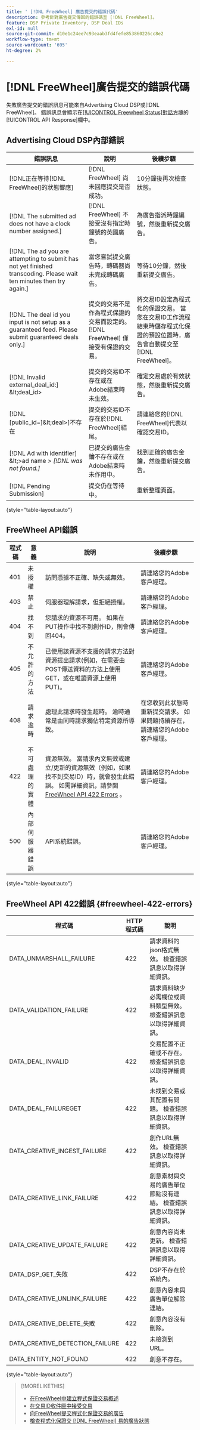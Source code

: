 ```yaml
---
title: ' [!DNL FreeWheel] 廣告提交的錯誤代碼'
description: 參考針對廣告提交傳回的錯誤碼至 [!DNL FreeWheel]。
feature: DSP Private Inventory, DSP Deal IDs
exl-id: null
source-git-commit: d10e1c24ee7c93eaab3fd4fefe853860226cc8e2
workflow-type: tm+mt
source-wordcount: '695'
ht-degree: 2%

---
```


# [!DNL FreeWheel]廣告提交的錯誤代碼

失敗廣告提交的錯誤訊息可能來自Advertising Cloud DSP或[!DNL FreeWheel]。 錯誤訊息會顯示在[[!UICONTROL Freewheel Status]對話方塊](freewheel-check-status.md)的[!UICONTROL API Response]欄中。

## Advertising Cloud DSP內部錯誤

| 錯誤訊息 | 說明 | 後續步驟 |
|--- |--- |--- |
| [!DNL正在等待[!DNL FreeWheel]的狀態響應] | [!DNL FreeWheel] 尚未回應提交是否成功。 | 10分鐘後再次檢查狀態。 |
| [!DNL The submitted ad does not have a clock number assigned.] | [!DNL FreeWheel] 不接受沒有指定時鐘號的英國廣告。 | 為廣告指派時鐘編號，然後重新提交廣告。 |
| [!DNL The ad you are attempting to submit has not yet finished transcoding. Please wait ten minutes then try again.] | 當您嘗試提交廣告時，轉碼器尚未完成轉碼廣告。 | 等待10分鐘，然後重新提交廣告。 |
| [!DNL The deal id you input is not setup as a guaranteed feed. Please submit guaranteed deals only.] | 提交的交易不是作為程式保證的交易而設定的。 [!DNL FreeWheel] 僅接受有保證的交易。 | 將交易ID設定為程式化的保證交易。 當您在交易ID工作流程結束時儲存程式化保證的預設位置時，廣告會自動提交至[!DNL FreeWheel]。 |
| [!DNL Invalid external_deal_id:] \&lt;deal_id> | 提交的交易ID不存在或在Adobe結束時未生效。 | 確定交易處於有效狀態，然後重新提交廣告。 |
| [!DNL \[public_id=]\&lt;deal>]不存在 | 提交的交易ID不存在於[!DNL FreeWheel]結尾。 | 請連絡您的[!DNL FreeWheel]代表以確認交易ID。 |
| [!DNL Ad with identifier] \&lt;>ad name *\>  [!DNL was not found.]* | 已提交的廣告金鑰不存在或在Adobe結束時未作用中。 | 找到正確的廣告金鑰，然後重新提交廣告。 |
| [!DNL Pending Submission] | 提交仍在等待中。 | 重新整理頁面。 |

{style=&quot;table-layout:auto&quot;}

## FreeWheel API錯誤

| 程式碼 | 意義 | 說明 | 後續步驟 |
|--- |--- |--- |--- |
| 401 | 未授權 | 訪問憑據不正確、缺失或無效。 | 請連絡您的Adobe客戶經理。 |
| 403 | 禁止 | 伺服器理解請求，但拒絕授權。 | 請連絡您的Adobe客戶經理。 |
| 404 | 找不到 | 您請求的資源不可用。 如果在PUT操作中找不到創作ID，則會傳回404。 | 請連絡您的Adobe客戶經理。 |
| 405 | 不允許的方法 | 已使用該資源不支援的請求方法對資源提出請求(例如，在需要由POST傳送資料的方法上使用GET，或在唯讀資源上使用PUT)。 | 請連絡您的Adobe客戶經理。 |
| 408 | 請求逾時 | 處理此請求時發生超時。 逾時通常是由同時請求獨佔特定資源所導致。 | 在您收到此狀態時重新提交請求。 如果問題持續存在，請連絡您的Adobe客戶經理。 |
| 422 | 不可處理的實體 | 資源無效。 當請求內文無效或建立/更新的資源無效（例如，如果找不到交易ID）時，就會發生此錯誤。 如需詳細資訊，請參閱[FreeWheel API 422 Errors](#freewheel-422-errors) 。 | 請連絡您的Adobe客戶經理。 |
| 500 | 內部伺服器錯誤 | API系統錯誤。 | 請連絡您的Adobe客戶經理。 |

{style=&quot;table-layout:auto&quot;}

## FreeWheel API 422錯誤 {#freewheel-422-errors}

| 程式碼 | HTTP程式碼 | 說明 |
|--- |--- |--- |
| DATA_UNMARSHALL_FAILURE | 422 | 請求資料的json格式無效。 檢查錯誤訊息以取得詳細資訊。 |
| DATA_VALIDATION_FAILURE | 422 | 請求資料缺少必需欄位或資料類型無效。 檢查錯誤訊息以取得詳細資訊。 |
| DATA_DEAL_INVALID | 422 | 交易配置不正確或不存在。 檢查錯誤訊息以取得詳細資訊。 |
| DATA_DEAL_FAILUREGET | 422 | 未找到交易或其配置有問題。 檢查錯誤訊息以取得詳細資訊。 |
| DATA_CREATIVE_INGEST_FAILURE | 422 | 創作URL無效。 檢查錯誤訊息以取得詳細資訊。 |
| DATA_CREATIVE_LINK_FAILURE | 422 | 創意素材與交易的廣告單位節點沒有連結。 檢查錯誤訊息以取得詳細資訊。 |
| DATA_CREATIVE_UPDATE_FAILURE | 422 | 創意內容尚未更新。 檢查錯誤訊息以取得詳細資訊。 |
| DATA_DSP_GET_失敗 | 422 | DSP不存在於系統內。 |
| DATA_CREATIVE_UNLINK_FAILURE | 422 | 創意內容未與廣告單位解除連結。 |
| DATA_CREATIVE_DELETE_失敗 | 422 | 創意內容沒有刪除。 |
| DATA_CREATIVE_DETECTION_FAILURE | 422 | 未檢測到URL。 |
| DATA_ENTITY_NOT_FOUND | 422 | 創意不存在。 |

{style=&quot;table-layout:auto&quot;}

>[!MORELIKETHIS]
>
>* [在FreeWheel中建立程式保證交易概述](/help/dsp/inventory/freewheel-overview.md)
>* [在交易ID收件匣中接受交易](deal-id-inbox-accept.md)
>* [向FreeWheel提交程式化保證交易的廣告](/help/dsp/inventory/freewheel-submit.md)
>* [檢查程式化保證交 [!DNL FreeWheel] 易的廣告狀態](/help/dsp/inventory/freewheel-check-status.md)

